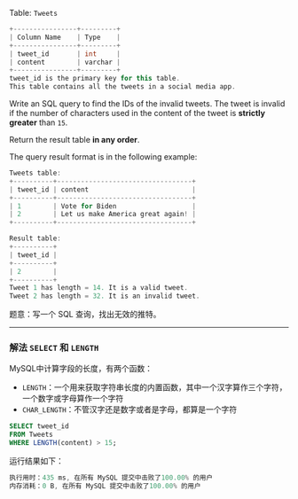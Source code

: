 Table: `Tweets`

```cpp
+----------------+---------+
| Column Name    | Type    |
+----------------+---------+
| tweet_id       | int     |
| content        | varchar |
+----------------+---------+
tweet_id is the primary key for this table.
This table contains all the tweets in a social media app.
```
 

Write an SQL query to find the IDs of the invalid tweets. The tweet is invalid if the number of characters used in the content of the tweet is **strictly greater** than `15`.

Return the result table **in any order**.

The query result format is in the following example:

 

```cpp
Tweets table:
+----------+----------------------------------+
| tweet_id | content                          |
+----------+----------------------------------+
| 1        | Vote for Biden                   |
| 2        | Let us make America great again! |
+----------+----------------------------------+

Result table:
+----------+
| tweet_id |
+----------+
| 2        |
+----------+
Tweet 1 has length = 14. It is a valid tweet.
Tweet 2 has length = 32. It is an invalid tweet.
```
题意：写一个 SQL 查询，找出无效的推特。

---
### 解法 `SELECT` 和 `LENGTH`
MySQL中计算字段的长度，有两个函数：
- `LENGTH`：一个用来获取字符串长度的内置函数，其中一个汉字算作三个字符，一个数字或字母算作一个字符
- `CHAR_LENGTH`：不管汉字还是数字或者是字母，都算是一个字符

```sql
SELECT tweet_id
FROM Tweets
WHERE LENGTH(content) > 15;
```
运行结果如下：
```cpp
执行用时：435 ms, 在所有 MySQL 提交中击败了100.00% 的用户
内存消耗：0 B, 在所有 MySQL 提交中击败了100.00% 的用户
```
